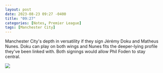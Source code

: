 ```yaml
---
layout: post
date: 2023-08-23 09:27 -0400
title: "09:27"
categories: [Notes, Premier League]
tags: [Manchester City]
---
```


Manchester City's depth in versatility if they sign Jérémy Doku and Matheus Nunes. Doku can play on both wings and Nunes fits the deeper-lying profile they've been linked with. Both signings would allow Phil Foden to stay central.

![](https://i.imgur.com/iV7uHMI.jpg)


